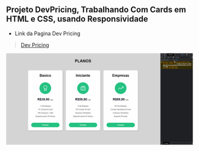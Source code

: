 ## Projeto DevPricing, Trabalhando Com Cards em HTML e CSS, usando Responsividade

* Link da Pagina Dev Pricing
> <a href="https://github.com/jlmsdev/jlmsdev/tree/main/devMentor/devPricing">Dev Pricing</a>

<img src="../devPricing/pricingDev.gif" width="1080">